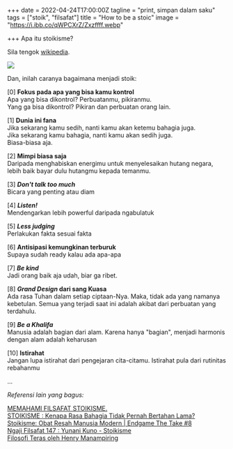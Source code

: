 +++
date = 2022-04-24T17:00:00Z
tagline = "print, simpan dalam saku"
tags = ["stoik", "filsafat"]
title = "How to be a stoic"
image = "https://i.ibb.co/qWPCXrZ/Zxzffff.webp"

+++
Apa itu stoikisme?

Sila tengok [wikipedia](https://id.wikipedia.org/wiki/Stoikisme).

![](https://i.ibb.co/qWPCXrZ/Zxzffff.webp)

Dan, inilah caranya bagaimana menjadi stoik:

 [0] **Fokus pada apa yang bisa kamu kontrol**  
    Apa yang bisa dikontrol? Perbuatanmu, pikiranmu.  
    Yang ga bisa dikontrol? Pikiran dan perbuatan orang lain.  

 [1] **Dunia ini fana**  
    Jika sekarang kamu sedih, nanti kamu akan ketemu bahagia juga.  
    Jika sekarang kamu bahagia, nanti kamu akan sedih juga.  
    Biasa-biasa aja.  

 [2] **Mimpi biasa saja**  
    Daripada menghabiskan energimu untuk menyelesaikan hutang negara, lebih baik bayar dulu hutangmu kepada temanmu.  
    
 [3] **_Don't talk too much_**  
    Bicara yang penting atau diam  

 [4] **_Listen!_**  
     Mendengarkan lebih powerful daripada ngabulatuk  

 [5] **_Less judging_**  
    Perlakukan fakta sesuai fakta  

 [6] **Antisipasi kemungkinan terburuk**  
    Supaya sudah ready kalau ada apa-apa  

 [7] **_Be kind_**  
    Jadi orang baik aja udah, biar ga ribet.  

 [8] **_Grand Design_ dari sang Kuasa**  
    Ada rasa Tuhan dalam setiap ciptaan-Nya. Maka, tidak ada yang namanya kebetulan. Semua yang terjadi saat ini adalah akibat dari perbuatan yang terdahulu.  

 [9] **_Be a Khalifa_**  
    Manusia adalah bagian dari alam. Karena hanya "bagian", menjadi harmonis dengan alam adalah keharusan  

 [10] **Istirahat**  
    Jangan lupa istirahat dari pengejaran cita-citamu. Istirahat pula dari rutinitas rebahanmu  

...

_Referensi lain yang bagus:_

[MEMAHAMI FILSAFAT STOIKISME.](https://youtu.be/15L0rNuor0Y)  
[STOIKISME : Kenapa Rasa Bahagia Tidak Pernah Bertahan Lama?](https://youtu.be/VMGnZdcv9II)  
[Stoikisme: Obat Resah Manusia Modern | Endgame The Take #8](https://youtu.be/TLUNjg1Er8Q)  
[Ngaji Filsafat 147 : Yunani Kuno - Stoikisme](https://youtu.be/pTN3LGiwuHs)  
[Filosofi Teras oleh Henry Manampiring](https://www.goodreads.com/book/show/42861019-filosofi-teras)